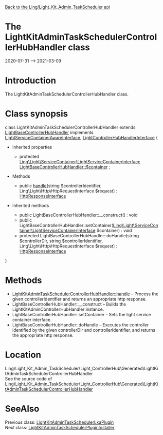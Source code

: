 [Back to the Ling/Light_Kit_Admin_TaskScheduler api](https://github.com/lingtalfi/Light_Kit_Admin_TaskScheduler/blob/master/doc/api/Ling/Light_Kit_Admin_TaskScheduler.md)



The LightKitAdminTaskSchedulerControllerHubHandler class
================
2020-07-31 --> 2021-03-09






Introduction
============

The LightKitAdminTaskSchedulerControllerHubHandler class.



Class synopsis
==============


class <span class="pl-k">LightKitAdminTaskSchedulerControllerHubHandler</span> extends [LightBaseControllerHubHandler](https://github.com/lingtalfi/Light_ControllerHub/blob/master/doc/api/Ling/Light_ControllerHub/ControllerHubHandler/LightBaseControllerHubHandler.md) implements [LightServiceContainerAwareInterface](https://github.com/lingtalfi/Light/blob/master/doc/api/Ling/Light/ServiceContainer/LightServiceContainerAwareInterface.md), [LightControllerHubHandlerInterface](https://github.com/lingtalfi/Light_ControllerHub/blob/master/doc/api/Ling/Light_ControllerHub/ControllerHubHandler/LightControllerHubHandlerInterface.md) {

- Inherited properties
    - protected [Ling\Light\ServiceContainer\LightServiceContainerInterface](https://github.com/lingtalfi/Light/blob/master/doc/api/Ling/Light/ServiceContainer/LightServiceContainerInterface.md) [LightBaseControllerHubHandler::$container](#property-container) ;

- Methods
    - public [handle](https://github.com/lingtalfi/Light_Kit_Admin_TaskScheduler/blob/master/doc/api/Ling/Light_Kit_Admin_TaskScheduler/Light_ControllerHub/Generated/LightKitAdminTaskSchedulerControllerHubHandler/handle.md)(string $controllerIdentifier, Ling\Light\Http\HttpRequestInterface $request) : [HttpResponseInterface](https://github.com/lingtalfi/Light/blob/master/doc/api/Ling/Light/Http/HttpResponseInterface.md)

- Inherited methods
    - public LightBaseControllerHubHandler::__construct() : void
    - public LightBaseControllerHubHandler::setContainer([Ling\Light\ServiceContainer\LightServiceContainerInterface](https://github.com/lingtalfi/Light/blob/master/doc/api/Ling/Light/ServiceContainer/LightServiceContainerInterface.md) $container) : void
    - protected LightBaseControllerHubHandler::doHandle(string $controllerDir, string $controllerIdentifier, Ling\Light\Http\HttpRequestInterface $request) : [HttpResponseInterface](https://github.com/lingtalfi/Light/blob/master/doc/api/Ling/Light/Http/HttpResponseInterface.md)

}






Methods
==============

- [LightKitAdminTaskSchedulerControllerHubHandler::handle](https://github.com/lingtalfi/Light_Kit_Admin_TaskScheduler/blob/master/doc/api/Ling/Light_Kit_Admin_TaskScheduler/Light_ControllerHub/Generated/LightKitAdminTaskSchedulerControllerHubHandler/handle.md) &ndash; Process the given controllerIdentifier and returns an appropriate http response.
- LightBaseControllerHubHandler::__construct &ndash; Builds the LightKitAdminControllerHubHandler instance.
- LightBaseControllerHubHandler::setContainer &ndash; Sets the light service container interface.
- LightBaseControllerHubHandler::doHandle &ndash; Executes the controller identified by the given controllerDir and controllerIdentifier, and returns the appropriate http response.





Location
=============
Ling\Light_Kit_Admin_TaskScheduler\Light_ControllerHub\Generated\LightKitAdminTaskSchedulerControllerHubHandler<br>
See the source code of [Ling\Light_Kit_Admin_TaskScheduler\Light_ControllerHub\Generated\LightKitAdminTaskSchedulerControllerHubHandler](https://github.com/lingtalfi/Light_Kit_Admin_TaskScheduler/blob/master/Light_ControllerHub/Generated/LightKitAdminTaskSchedulerControllerHubHandler.php)



SeeAlso
==============
Previous class: [LightKitAdminTaskSchedulerLkaPlugin](https://github.com/lingtalfi/Light_Kit_Admin_TaskScheduler/blob/master/doc/api/Ling/Light_Kit_Admin_TaskScheduler/LightKitAdminPlugin/Generated/LightKitAdminTaskSchedulerLkaPlugin.md)<br>Next class: [LightKitAdminTaskSchedulerPluginInstaller](https://github.com/lingtalfi/Light_Kit_Admin_TaskScheduler/blob/master/doc/api/Ling/Light_Kit_Admin_TaskScheduler/Light_PluginInstaller/LightKitAdminTaskSchedulerPluginInstaller.md)<br>
